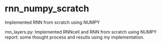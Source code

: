 # rnn_numpy_scratch
Implemented RNN from scratch using NUMPY

rnn_layers.py: Implemented RNNcell and RNN from scratch using NUMPY
report: some thought process and results using my implementation.

